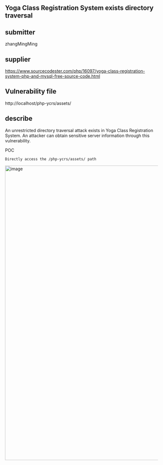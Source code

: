 ## Yoga Class Registration System exists directory traversal

## submitter
zhangMingMing

## supplier
https://www.sourcecodester.com/php/16097/yoga-class-registration-system-php-and-mysql-free-source-code.html


## Vulnerability file
http://localhost/php-ycrs/assets/

## describe
An unrestricted directory traversal attack exists in Yoga Class Registration System. An attacker can obtain sensitive server information through this vulnerability.

POC
```
Directly access the /php-ycrs/assets/ path
```
<img width="967" alt="image" src="https://github.com/user-attachments/assets/c5f3b60b-92bd-46dd-a326-7b1e8f351d4a">








